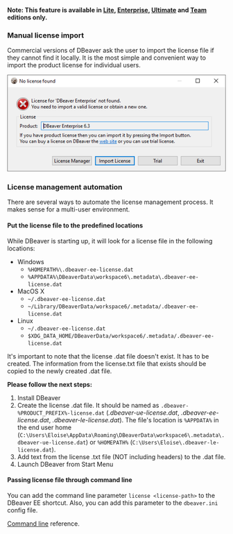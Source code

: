 **Note: This feature is available in [Lite](Lite-Edition), [Enterprise](Enterprise-Edition), [Ultimate](Ultimate-Edition) and <a href="https://dbeaver.com/dbeaver-team-edition">Team</a> editions only.**

### Manual license import

Commercial versions of DBeaver ask the user to import the license file if they cannot find it locally.
It is the most simple and convenient way to import the product license for individual users.

![](images/license-not-found.png)

### License management automation

There are several ways to automate the license management process. It makes sense for a multi-user environment.

#### Put the license file to the predefined locations



While DBeaver is starting up, it will look for a license file in the following locations: 

- Windows
    - `%HOMEPATH%\.dbeaver-ee-license.dat`
    - `%APPDATA%\DBeaverData\workspace6\.metadata\.dbeaver-ee-license.dat`
- MacOS X
    - `~/.dbeaver-ee-license.dat`
    - `~/Library/DBeaverData/workspace6/.metadata/.dbeaver-ee-license.dat`
- Linux
    - `~/.dbeaver-ee-license.dat`
    - `$XDG_DATA_HOME/DBeaverData/workspace6/.metadata/.dbeaver-ee-license.dat`


It's important to note that the license .dat file doesn't exist. It has to be created. The information from the license.txt file that exists should be copied to the newly created .dat file.


**Please follow the next steps:**

1. Install DBeaver
2. Create the license .dat file. It should be named as `.dbeaver-%PRODUCT_PREFIX%-license.dat` (_.dbeaver-ue-license.dat_, _.dbeaver-ee-license.dat_, _.dbeaver-le-license.dat_). The file's location is `%APPDATA%` in the end user home (`C:\Users\Eloise\AppData\Roaming\DBeaverData\workspace6\.metadata\.dbeaver-ue-license.dat`) or `%HOMEPATH%` (`C:\Users\Eloise\.dbeaver-le-license.dat`).
3. Add text from the license .txt file (NOT including headers) to the .dat file.
4. Launch DBeaver from Start Menu




#### Passing license file through command line

You can add the command line parameter `license <license-path>` to the DBeaver EE shortcut.
Also, you can add this parameter to the `dbeaver.ini` config file.

[Command line](Command-Line) reference.
